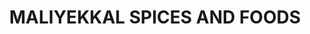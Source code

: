 ---
title: "MALIYEKKAL SPICES AND FOODS"
url: /vidyanagar/maliyekkal-spices-and-foods/
shop: shop
---